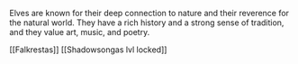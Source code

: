 Elves are known for their deep connection to nature and their reverence for the natural world. They have a rich history and a strong sense of tradition, and they value art, music, and poetry.


[[Falkrestas]]
[[Shadowsongas lvl locked]]